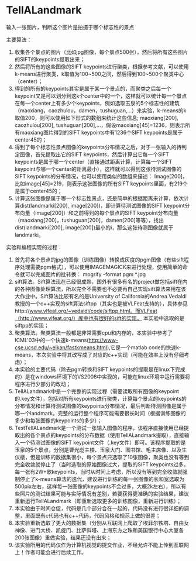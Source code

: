 TellALandmark
=============

输入一张图片，判断这个图片是拍摄于哪个标志性的景点

主要算法：
1.	收集各个景点的图片（比如jpg图像，每个景点500张），然后将所有这些图片的SIFT的keypoints提取出来；
2.	然后将所有的这些图像的SIFT keypoints进行聚类，根据参考文献，可以使用k-means进行聚类，k取值为100~500之间，然后得到100~500个聚类中心（center）；
3.	得到的所有的keypoints其实是属于某一个景点的，而聚类之后每一个keypoint又是可以划分到这k个center中的一个，这样就可以统计每一个景点在每一个center上有多少个keypoints，例如选取玉泉的5个标志性的建筑（maoxiang，caozhulou，damen，tushuguan,…）来实验，k-means的k取值200，则可以使用如下形式的数组来统计这些信息;
maoxiang[200], caozhulou[200], tushuguan[200],…，假设maoxiang[45]=1236，则表示所有maoxiang图片得到的SIFT keypoints中有1236个SIFT keypoints是属于center45的；
4.	得到了每个标志性景点图像的keypoints分布情况之后，对于一张输入的待判定图像，首先提取出它的SIFT keypoints，然后计算出它每一个SIFT keypoints是属于哪一个center（直接通过距离计算，计算每一个SIFT keypoint与哪一个center的距离最小），这样就可以得到这张待测试图像的SIFT keypoints的分布情况，也可以使用类似的数组来描述：
Image[200]，比如image[45]=219，则表示这张图像的所有SIFT keypoints里面，有219个是属于center45的；
5.	计算这张图像是属于哪一个标志性景点，还是简单的根据距离来计算，依次计算dist(landmarki[200], image[200])，即计算待测试图像的SIFT keypoint分布向量（image[200]）和之前得到的每个景点的SIFT keypoint分布向量（maoxiang[200]，tushuguan[200]，damen[200]等等），找出dist(landmarki[200], image[200])最小的i，那么这张待测图像就属于landmarki。

实验和编程实现的过程：
1.	首先将各个景点的jpg的图像（训练图像）转换成灰度的pgm图像（有些sift程序处理需要pgm格式），可以使用IMAGEMAGICK来进行处理，使用简单的命令就可以完成图片的批转换：
mogrify -format pgm *.jpg
2.	sift算法。Sift算法现在已经很成熟，国外有很多有名的project做包括sift在内的各种图像处理算法，所以完全不需要也不必要再自己实现sift算法来用在该大作业中。Sift算法比较有名的是University of California的Andrea Vedaldi教授的一个c++实现的sift算法siftpp（其实也是被VLFeat支持的），具体参见http://www.vlfeat.org/~vedaldi/code/siftpp.html。而VLFeat（http://www.vlfeat.org/）库中也有很好的sift的实现。
本实验中选取的是siftpp的实现；
3.	聚类算法。聚类算法一般都是非常需要cpu和内存的，本实验中参考了ICML'03中的一个快速k-means(http://www-cse.ucsd.edu/~elkan/fastkmeans.html),它是一个matlab code的快速k-means，本次实验中将其改写成了对应的c++实现（可能在效率上没有仔细考虑）；
4.	本实验的主要代码（除去pgm转换和SIFT keypoints的提取是在linux下完成的）是在windows环境下的VS2008中实现的，可能在linux环境中运行需要将程序进行少部分的改动；
5.	TellALandmark中是一个完整的实现过程（需要读取所有图像的keypoint的.key文件），包括对所有keypoints进行聚类，计算每个景点的keypoints的分布情况和计算待测试图像的keypoints分布情况，最后判断待测图像是属于哪一个landmark。完整的运行整个程序可能需要很长时间（根据训练图像的多少和每张图像的keypoints的多少）；
6.	TestTellALandmark是一个测试一张输入图像的程序，该程序直接使用已经提取出的各个景点的keypoints的分布数据（使用TellALandmark提取），直接输入一个待测试图像的SIFT keypoint文件（.key文件）即可。该程序提取的是玉泉的5个景点，分别是曹光彪主楼、玉泉大门、图书馆、毛主席像、以及生仪楼，但是训练的数据集很小，每个景点只选取了10张图像，聚类也没有等到完全收敛就停止了（当时选取的原始图像过大，提取的SIFT keypoints过多，每一张有2W+歌keypoints，当时从时间上考虑，所以没有等到完全收敛就强制停止了k-means算法的迭代，建议进行训练的每一张图像的长和宽选取为500pix左右，这样每一张图像的keypoints不会过多，大概2k左右），所以有些照片的测试结果可能与实际情况有差别，若要获得更准确的实验结果，建议重新运行TellALandmark（即重新选取更多的训练图像，重新进行训练）；
7.	本实验由于时间仓促，代码是几个部分合在一起的，代码没有进行很详细的调整，里面既有c代码也有c++代码，代码风格和规范上做的很差；
8.	本实验重新选取了更大的数据集（分别从互联网上爬取了埃菲尔铁塔、自由女神像、进门大桥、凯旋门、比萨斜塔、上海东方之珠和美国银行中心大厦各200张图像）重做实验，结果还没有出来；
9.	该实验所用的代码仅作为计算机视觉的提交作业，不经允许不能上传到互联网上！作者可能会进行后续工作。

